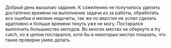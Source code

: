 Добрый день высылаю задание. К сожелению не получилось уделить достаточно времени на выполнение задачи из за работы, обработать все ошибки и мелкие недочеты, так же по верстке не успел сделать адаптивно и больше времени тянуть уже не могу.
Постарался выполнить большинство методов.
Во многих местах не обернуто в try catch, но в целом постарался, хотя бы в некоторых местах показать, что такие проверки умею делать.

